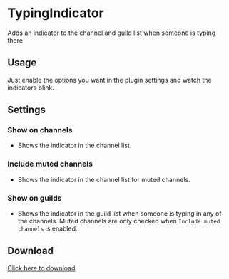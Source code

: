 # TypingIndicator
Adds an indicator to the channel and guild list when someone is typing there

## Usage
Just enable the options you want in the plugin settings and watch the indicators blink.

## Settings
### Show on channels
- Shows the indicator in the channel list.
### Include muted channels
- Shows the indicator in the channel list for muted channels.
### Show on guilds
- Shows the indicator in the guild list when someone is typing in any of the channels. Muted channels are only checked when `Include muted channels` is enabled.

## Download
[Click here to download](https://betterdiscord.net/ghdl/?url=https://github.com/l0c4lh057/BetterDiscordStuff/blob/master/Plugins/TypingIndicator/TypingIndicator.plugin.js)
